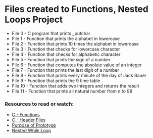 # Files created to Functions, Nested Loops Project

- File 0 - C program that prints _putchar
- File 1 - Function that prints the alphabet in lowercase
- File 2 - Function that prints 10 times the alphabet in lowercase
- File 3 - Function that checks for lowercase character
- File 4 - Function that checks for alphabetic character
- File 5 - Function that prints the sign of a number
- File 6 - Function that computes the absolute value of an integer
- File 7 - Function that prints the last digit of a number
- File 8 - Function that prints every minute of the day of Jack Bauer
- File 9 - Function that prints the 9 time table
- File 10 - Function that adds two integers and returns the result
- File 11 - Function that prints all natural number from n to 98

### Resources to read or watch:

- [C - Functions](https://www.tutorialspoint.com/cprogramming/c_functions.htm)
- [C - Header Files](https://www.tutorialspoint.com/cprogramming/c_header_files.htm)
- [Purpose of Prototype](https://www.geeksforgeeks.org/what-is-the-purpose-of-a-function-prototype/)
- [Nested While Loop](https://www.youtube.com/watch?v=Z3iGeQ1gIss)
